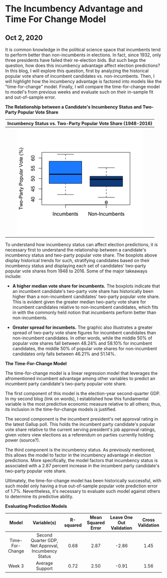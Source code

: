# The Incumbency Advantage and Time For Change Model
## Oct 2, 2020

It is common knowledge in the political science space that incumbents tend to perform better than non-incumbents in elections. In fact, since 1932, only three presidents have failed their re-election bids. But such begs the question, how does this incumbency advantage affect election predictions? In this blog, I will explore this question, first by analyzing the historical popular vote share of incumbent candidates vs. non-incumbents. Then, I will highlight how the incumbency advantage is factored into models like the "time-for-change" model. Finally, I will compare the time-for-change model to model's from previous weeks and evaluate such on their in-sample fit and out-of-sample error. 

**The Relationship between a Candidate's Incumbency Status and Two-Party Popular Vote Share** 

|Incumbency Status vs. Two-Party Popular Vote Share (1948-2016) |
|:-:|
|![](Incumbent1.png)|

To understand how incumbency status can affect election predictions, it is necessary first to understand the relationship between a candidate's incumbency status and two-party popular vote share. The boxplots above display historical trends for such, stratifying candidates based on their incumbency status and displaying each set of candidates' two-party popular vote shares from 1948 to 2016. Some of the major takeaways include:

* **A higher median vote share for incumbents.** The boxplots indicate that an incumbent candidate's two-party vote share has historically been higher than a non-incumbent candidates' two-party popular vote share. This is evident given the greater median two-party vote share for incumbent candidates relative to non-incumbent candidates, which fits in with the commonly held notion that incumbents perform better than non-incumbents.

* **Greater spread for incumbets.** The graphic also illustrates a greater spread of two-party vote share figures for incumbent candidates than non-incumbent candidates. In other words, while the middle 50% of popular vote shares fall between 48.24% and 58.10% for incumbent candidates, the middle 50% of popular vote shares for non-incumbent candidates only falls between 46.21% and 51.14%. 

**The Time-For-Change Model** 

The time-for-change model is a linear regression model that leverages the afromentioned incumbent advantage among other variables to predict an incumbent party candidate's two-party popular vote share. 

The first component of this model is the election-year second-quarter GDP. In my second blog (link on words), I established how this fundamental variable is the most predictive economic measure relative to all others; thus, its inclusion in the time-for-change models is justified. 

The second component is the incumbent president's net approval rating in the latest Gallup poll. This holds the incumbent party candidate's popular vote share relative to the current serving president's job approval ratings, given voters view elections as a referendum on parties currently holding power (source?).

The third component is the incumbency status. As previously mentioned, this allows the model to factor in the incumbency advantage in election predictions. More specifically, the model factors that incumbency status is associated with a 2.87 percent increase in the incumbent party candidate's two-party popular vote share. 

Ultimately, the time-for-change model has been historically successful, with such model only having a true out-of-sample popular vote prediction error of 1.7%. Nevertheless, it's necessary to evaluate such model against others to determine its predictive ability. 

**Evaluating Prediction Models** 

|Model | Variable(s)  | R-squared  | Mean Squared Error   | Leave One Out Validation   | Cross Validation  |
|:-:|:-:|:-:|:-:|:-:|:-:|
| Time-For-Change | Second Quarter GDP, Net Approval, Incumbency Status | 0.68 | 2.87  | -2.86  | 1.45  |
| Week 3 | Average Support  | 0.72  | 2.50   | -0.91  | 1.56   |






